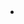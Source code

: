 <html>
<body>
<li><a href="https://published-prd.lanyonevents.com/published/rsaus19/sessionsFiles/13726/SPO1-R03-The%20Upside%20Down-The%20Roles%20and%20Responsibilities%20of%20Cybercrime%20Syndicates.pdf>CRIME: RSA2019, The Upside Down - the roles & responsibilities of Cyber Crime Syndicates by Maya Horowitz & Oded Vanunu.</li>
</body>
</html>
